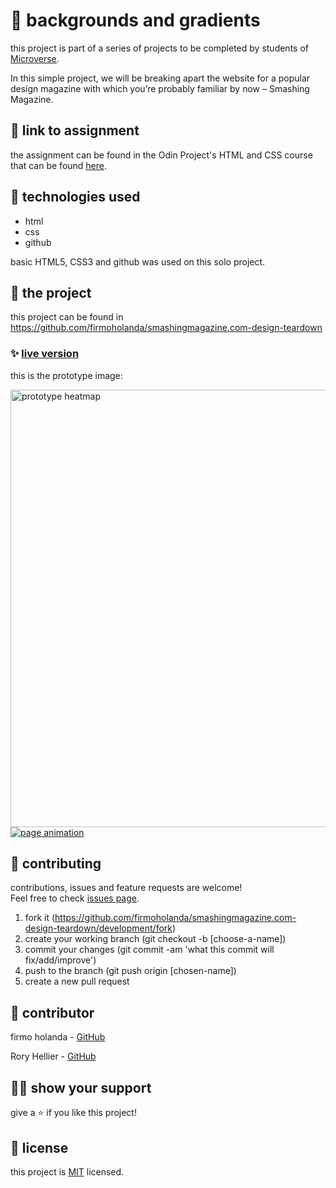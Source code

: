 # 📃 backgrounds and gradients

this project is part of a series of projects to be completed by students of [Microverse](https://www.microverse.org/ 'The Global School for Remote Software Developers!').

In this simple project, we will be breaking apart the website for a popular design magazine with which you’re probably familiar by now – Smashing Magazine.



## 🔗 link to assignment

the assignment can be found in the Odin Project's HTML and CSS course that can be found [here](https://www.theodinproject.com/courses/html5-and-css3/lessons/design-teardown).



## 📡 technologies used

- html
- css
- github

basic HTML5, CSS3 and github was used on this solo project.



## 🚀 the project

this project can be found in https://github.com/firmoholanda/smashingmagazine.com-design-teardown

### ✨ [live version](https://raw.githack.com/firmoholanda/smashingmagazine.com-design-teardown/development/index.html)
<p>this is the prototype image:</p>
<a href="https://github.com/firmoholanda/smashingmagazine.com-design-teardown/blob/development/img/prototype-heatmap.png" target="_blank">
    <img alt="prototype heatmap" align="center" height="700px" src="https://github.com/firmoholanda/smashingmagazine.com-design-teardown/blob/development/img/prototype-heatmap.png"/>
</a>

<a href="https://raw.githack.com/firmoholanda/smashingmagazine.com-design-teardown/development/index.html" target="_blank">
    <img alt="page animation" src="https://github.com/firmoholanda/smashingmagazine.com-design-teardown/blob/development/img/page-animation.gif"/>
</a>



## 🤝 contributing

contributions, issues and feature requests are welcome!<br/>Feel free to check [issues page](https://github.com/firmoholanda/smashingmagazine.com-design-teardown/development/issues).

1. fork it (https://github.com/firmoholanda/smashingmagazine.com-design-teardown/development/fork)
2. create your working branch (git checkout -b [choose-a-name])
3. commit your changes (git commit -am 'what this commit will fix/add/improve')
4. push to the branch (git push origin [chosen-name])
5. create a new pull request



## 🤖 contributor

firmo holanda - [GitHub](https://github.com/firmoholanda)

Rory Hellier - [GitHub](https://github.com/Rhelli)


## 🙋‍♂ show your support

give a ⭐️ if you like this project!



## 📝 license

this project is [MIT](https://github.com/firmoholanda/smashingmagazine.com-design-teardown/development/blob/development/license.txt) licensed.
